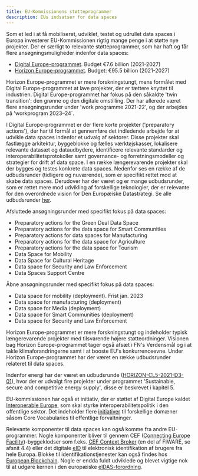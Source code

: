 ```yaml
---
title: EU-Kommissionens støtteprogrammer
description: EUs indsatser for data spaces
---
```


Som et led i at få mobiliseret, udviklet, testet og udrullet data spaces i Europa investerer EU-Kommissionen rigtig mange penge i at støtte nye projekter. Der er særligt to relevante støtteprogrammer, som har haft og får flere ansøgningsmuligheder indenfor data spaces:

- [Digital Europe-programmet](https://digital-strategy.ec.europa.eu/en/activities/digital-programme). Budget €7.6 billion (2021-2027)
- [Horizon Europe-programmet](https://ec.europa.eu/info/sites/default/files/research_and_innovation/funding/presentations/ec_rtd_he-investing-to-shape-our-future_0.pdf). Budget: €95.5 billion (2021-2027)

Horizon Europe-programmet er mere forskningstungt, mens formålet med Digital Europe-programmet at lave projekter, der er tættere knyttet til industrien. Digital Europe-programmet har fokus på den såkaldte 'twin transition': den grønne og den digitale omstilling. Der har allerede været flere ansøgningsrunder under 'work programme 2021-22', og der arbejdes på 'workprogram 2023–24´.

I Digital Europe-programmet er der flere korte projekter ('preparatory actions'), der har til formål at gennemføre det indledende arbejde for at udvikle data spaces indenfor et udvalg af sektorer. Disse projekter skal fastlægge arkitektur, byggeblokke og fælles værktøjskasser, lokalisere relevante datasæt og dataudbydere, identificere relevante standarder og interoperabilitetsprotokoller samt governance- og forretningsmodeller og strategier for drift af data space. I en række længerevarende projekter skal der bygges og testes konkrete data spaces. Nedenfor ses en række af de udbudsrunder (tidligere og nuværende), som er specifikt rettet mod at skabe data spaces. Derudover har der været og er mange udbudsrunder, som er rettet mere mod udvikling af forskellige teknologier, der er relevante for den overordnede vision for Den Europæiske Datastrategi. Se alle udbudsrunder [her](https://ec.europa.eu/info/funding-tenders/opportunities/portal/screen/opportunities/topic-search;callCode=null;freeTextSearchKeyword=;matchWholeText=true;typeCodes=1,0;statusCodes=31094501,31094502,31094503;programmePeriod=2021%20-%202027;programCcm2Id=43152860;programDivisionCode=null;focusAreaCode=null;destinationGroup=null;missionGroup=null;geographicalZonesCode=null;programmeDivisionProspect=null;startDateLte=null;startDateGte=null;crossCuttingPriorityCode=null;cpvCode=null;performanceOfDelivery=null;sortQuery=sortStatus;orderBy=asc;onlyTenders=false;topicListKey=topicSearchTablePageState).

Afsluttede ansøgningsrunder med specifikt fokus på data spaces:

- Preparatory actions for the Green Deal Data Space
- Preparatory actions for the data space for Smart Communities
- Preparatory actions for data spaces for Manufacturing
- Preparatory actions for the data space for Agriculture
- Preparatory actions for the data space for Tourism
- Data Space for Mobility
- Data Space for Cultural Heritage
- Data space for Security and Law Enforcement
- Data Spaces Support Centre

Åbne ansøgningsrunder med specifikt fokus på data spaces:

- Data space for mobility (deployment). Frist jan. 2023
- Data space for manufacturing (deployment)
- Data space for Media (deployment)
- Data space for Smart Communities (deployment)
- Data space for Security and Law Enforcement

Horizon Europe-programmet er mere forskningstungt og indeholder typisk længerevarende projekter med tilsvarende højere støtteordninger. Visionen bag Horizon Europe-programmet tager også afsæt i FN's Verdensmål og i at takle klimaforandringerne samt i at booste EU's konkurrenceevne. Under Horizon Europe-programmet har der været en række udbudsrunder relateret til data spaces.

Indenfor energi har der været en udbudsrunde ([HORIZON-CL5-2021-D3-01](https://ec.europa.eu/info/funding-tenders/opportunities/portal/screen/opportunities/topic-details/horizon-cl5-2021-d3-01-01)), hvor der er udvalgt fire projekter under programmet 'Sustainable, secure and competitive energy supply'_,_ disse er beskrevet i kapitel 5.

EU-kommissionen har også et initiativ, der er støttet af Digital Europe kaldet [Interoperable Europe](https://joinup.ec.europa.eu/collection/interoperable-europe/interoperable-europe), som skal styrke interoperabilitetspolitik i den offentlige sektor. Det indeholder flere [initiativer](https://joinup.ec.europa.eu/interoperable-europe/initiatives) til forskellige domæner såsom Core Vocabularies til offentlige forvaltninger.

Relevante komponenter til data spaces kan også komme fra andre EU-programmer. Nogle komponenter bliver til gennem CEF ([Connecting Europe Facility](https://joinup.ec.europa.eu/collection/connecting-europe-facility-cef))-byggeklodser som f.eks. [CEF Context Broker](https://joinup.ec.europa.eu/collection/connecting-europe-facility-cef/solution/cef-context-broker) (en del af FIWARE, se afsnit 4.4) eller det digitale [eID](https://ec.europa.eu/digital-building-blocks/wikis/display/DIGITAL/eID) til elektronisk identifikation af brugere fra hele Europa. Blokke til identifikationstjenester kan også findes hos [European Blockchain](https://ec.europa.eu/digital-building-blocks/wikis/display/EBSIDOC/Identity). Nogle er endda fuldt udviklede og blevet vigtige nok til at udgøre kernen i den europæiske [eIDAS-forordning](https://digital-strategy.ec.europa.eu/en/policies/eidas-regulation).
